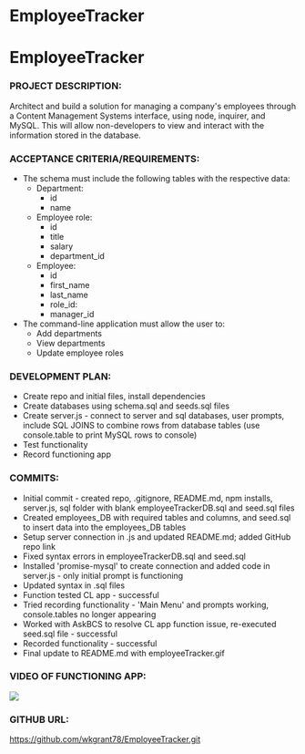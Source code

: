 # EmployeeTracker

# EmployeeTracker

### PROJECT DESCRIPTION:

Architect and build a solution for managing a company's employees through a Content Management Systems interface, using node, inquirer, and MySQL. This will allow non-developers to view and interact with the information stored in the database.

### ACCEPTANCE CRITERIA/REQUIREMENTS:

* The schema must include the following tables with the respective data:
    * Department:
        - id
        - name
    * Employee role:
        - id
        - title
        - salary
        - department_id
    * Employee:
        - id
        - first_name
        - last_name
        - role_id:
        - manager_id
* The command-line application must allow the user to:
    * Add departments
    * View departments
    * Update employee roles

### DEVELOPMENT PLAN:

* Create repo and initial files, install dependencies
* Create databases using schema.sql and seeds.sql files
* Create server.js - connect to server and sql databases, user prompts, include SQL JOINS to combine rows from database tables (use console.table to print MySQL rows to console)
* Test functionality
* Record functioning app


### COMMITS:

* Initial commit - created repo, .gitignore, README.md, npm installs, server.js, sql folder with blank employeeTrackerDB.sql and seed.sql files
* Created employees_DB with required tables and columns, and seed.sql to insert data into the employees_DB tables
* Setup server connection in .js and updated README.md; added GitHub repo link
* Fixed syntax errors in employeeTrackerDB.sql and seed.sql
* Installed 'promise-mysql' to create connection and added code in server.js - only initial prompt is functioning
* Updated syntax in .sql files
* Function tested CL app - successful
* Tried recording functionality - 'Main Menu' and prompts working, console.tables no longer appearing
* Worked with AskBCS to resolve CL app function issue, re-executed seed.sql file - successful
* Recorded functionality - successful
* Final update to README.md with employeeTracker.gif


### VIDEO OF FUNCTIONING APP:

![](employeeTracker.gif)

### GITHUB URL:

https://github.com/wkgrant78/EmployeeTracker.git

